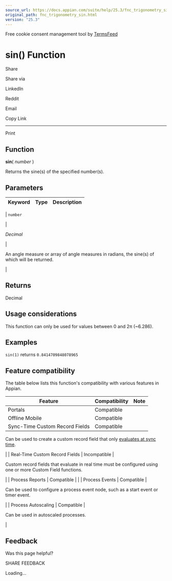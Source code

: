 ```yaml
---
source_url: https://docs.appian.com/suite/help/25.3/fnc_trigonometry_sin.html
original_path: fnc_trigonometry_sin.html
version: "25.3"
---
```


Free cookie consent management tool by [TermsFeed](https://www.termsfeed.com/)

# sin() Function

Share

Share via

LinkedIn

Reddit

Email

Copy Link

* * *

Print

## Function

**sin**( _number_ )

Returns the sine(s) of the specified number(s).

## Parameters

| Keyword | Type | Description |
| --- | --- | --- |
|
`number`

 |

_Decimal_

 |

An angle measure or array of angle measures in radians, the sine(s) of which will be returned.

 |

## Returns

Decimal

## Usage considerations

This function can only be used for values between 0 and 2π (~6.286).

## Examples

`sin(1)` returns `0.8414709848078965`

## Feature compatibility

The table below lists this function's compatibility with various features in Appian.

| Feature | Compatibility | Note |
| --- | --- | --- |
| Portals | Compatible |  |
| Offline Mobile | Compatible |  |
| Sync-Time Custom Record Fields | Compatible |
Can be used to create a custom record field that only [evaluates at sync time](custom-record-fields.html#prodlink-sync-time-evaluations).

 |
| Real-Time Custom Record Fields | Incompatible |

Custom record fields that evaluate in real time must be configured using one or more Custom Field functions.

 |
| Process Reports | Compatible |  |
| Process Events | Compatible |

Can be used to configure a process event node, such as a start event or timer event.

 |
| Process Autoscaling | Compatible |

Can be used in autoscaled processes.

 |

## Feedback

Was this page helpful?

SHARE FEEDBACK

Loading...